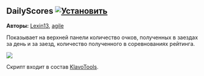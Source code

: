 ## DailyScores [![Установить](http://s43.radikal.ru/i101/1406/15/25aa0cc99cf2.png)](https://github.com/voidmain02/KgScripts/raw/master/scripts/DailyScores.user.js)
**Авторы:** [Lexin13](http://klavogonki.ru/u/#/148447/), [agile](http://klavogonki.ru/u/#/226580/)

Показывает на верхней панели количество очков, полученных в заездах за день и за заезд, количество полученного в соревнованиях рейтинга.

![](http://s43.radikal.ru/i101/1406/61/6d2c12498c70.png)

Скрипт входит в состав [KlavoTools](https://chrome.google.com/webstore/detail/klavotools/gjfkpldhfcknofacejmlahofmcmhgpic).
